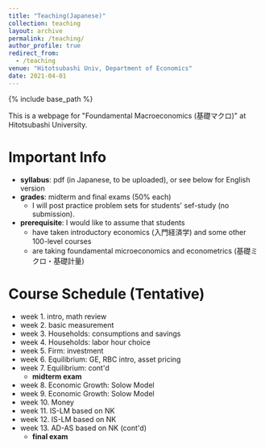 ```yaml
---
title: "Teaching(Japanese)"
collection: teaching
layout: archive
permalink: /teaching/
author_profile: true
redirect_from:
  - /teaching
venue: "Hitotsubashi Univ, Department of Economics"
date: 2021-04-01
---
```






{% include base_path %}

This is a webpage for "Foundamental Macroeconomics (基礎マクロ)" at Hitotsubashi University.  

# Important Info

* **syllabus**: pdf (in Japanese, to be uploaded), or see below for English version
* **grades**: midterm and final exams (50% each)
   * I will post practice problem sets for students' sef-study (no submission).  
* **prerequisite**: I would like to assume that students 
   * have taken introductory economics (入門経済学) and some other 100-level courses
   * are taking foundamental microeconomics and econometrics (基礎ミクロ・基礎計量)
  
# Course Schedule (Tentative)  

* week 1. intro, math review   
* week 2. basic measurement
* week 3. Households: consumptions and savings
* week 4. Households: labor hour choice
* week 5. Firm: investment
* week 6. Equilibrium: GE, RBC intro, asset pricing
* week 7. Equilibrium: cont'd
  * **midterm exam**
* week 8. Economic Growth: Solow Model
* week 9. Economic Growth: Solow Model 
* week 10. Money 
* week 11. IS-LM based on NK 
* week 12. IS-LM based on NK
* week 13. AD-AS based on NK (cont'd)
  * **final exam**


